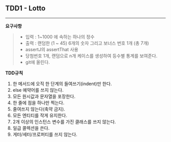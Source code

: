 ## TDD1 - Lotto

***

**요구사항**
>+ 입력 : 1~1000 에 속하는 하나의 정수
>+ 출력 : 랜덤한 (1 ~ 45) 6개의 숫자 그리고 보너스 번호 1개 (총 7개)
>+ assertJ의 assertThat 사용
>+ 당첨번호 1개, 랜덤으로 n개 케이스를 생성하여 등수별 통계를 보여준다.
>+ git에 올린다.

**TDD규칙**
1. 한 메서드에 오직 한 단계의 들여쓰기(indent)만 한다.
2. else 예약어를 쓰지 않는다.
3. 모든 원시값과 문자열을 포장한다.
4. 한 줄에 점을 하나만 찍는다.
5. 줄여쓰지 않는다(축약 금지).
6. 모든 엔티티를 작게 유지한다.
7. 2개 이상의 인스턴스 변수를 가진 클래스를 쓰지 않는다.
8. 일급 콜렉션을 쓴다.
9. 게터/세터/프로퍼티를 쓰지 않는다.
